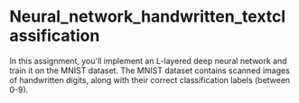 # Neural_network_handwritten_textclassification
In this assignment, you'll implement an L-layered deep neural network and train it on the MNIST dataset. The MNIST dataset contains scanned images of handwritten digits, along with their correct classification labels (between 0-9).
